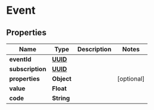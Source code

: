 # Event

## Properties
Name | Type | Description | Notes
------------ | ------------- | ------------- | -------------
**eventId** | [**UUID**](UUID.md) |  | 
**subscription** | [**UUID**](UUID.md) |  | 
**properties** | **Object** |  |  [optional]
**value** | **Float** |  | 
**code** | **String** |  | 
